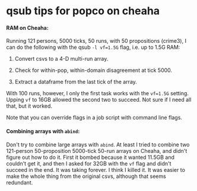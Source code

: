 qsub tips for popco on cheaha
====

#### RAM on Cheaha:

Running 121 persons, 5000 ticks, 50 runs, with 50 propositions
(crime3), I can do the following with the qsub `-l vf=1.5G` flag, i.e. 
up to 1.5G RAM:

1. Convert csvs to a 4-D multi-run array.

2. Check for within-pop, within-domain disagreement at tick 5000.

3. Extract a dataframe from the last tick of the array.

With 100 runs, however, I only the first task works with the
`vf=1.5G` setting.  Upping `vf` to 16GB allowed the second two to
succeed.  Not sure if I need all that, but it worked.

Note that you can override flags in a job script with command line
flags.


#### Combining arrays with `abind`:

Don't try to combine large arrays with `abind`.  At least I tried to
combine two 121-person 50-proposition 5000-tick 50-run arrays on
Cheaha, and didn't figure out how to do it.  First it bombed because
it wanted 11.5GB and couldn't get it, and then I asked for 32GB with
the `vf` flag and didn't succeed in the end.  It was taking forever.
I think I killed it.  It was easier to make the whole thing from the
original csvs, although that seems redundant.
